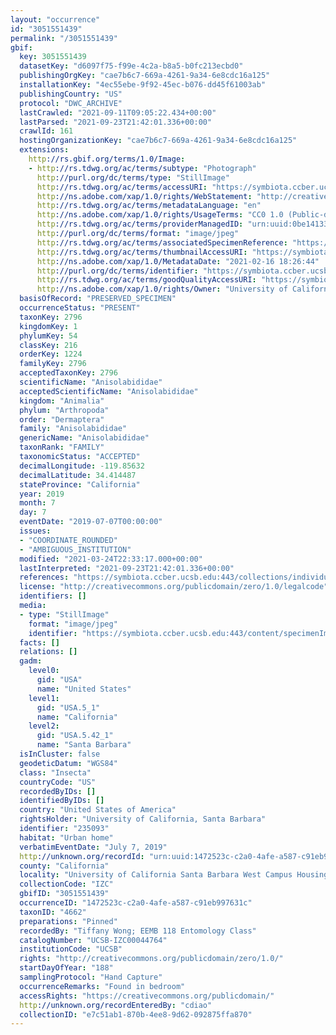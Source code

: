 ```yaml
---
layout: "occurrence"
id: "3051551439"
permalink: "/3051551439"
gbif:
  key: 3051551439
  datasetKey: "d6097f75-f99e-4c2a-b8a5-b0fc213ecbd0"
  publishingOrgKey: "cae7b6c7-669a-4261-9a34-6e8cdc16a125"
  installationKey: "4ec55ebe-9f92-45ec-b076-dd45f61003ab"
  publishingCountry: "US"
  protocol: "DWC_ARCHIVE"
  lastCrawled: "2021-09-11T09:05:22.434+00:00"
  lastParsed: "2021-09-23T21:42:01.336+00:00"
  crawlId: 161
  hostingOrganizationKey: "cae7b6c7-669a-4261-9a34-6e8cdc16a125"
  extensions:
    http://rs.gbif.org/terms/1.0/Image:
    - http://rs.tdwg.org/ac/terms/subtype: "Photograph"
      http://purl.org/dc/terms/type: "StillImage"
      http://rs.tdwg.org/ac/terms/accessURI: "https://symbiota.ccber.ucsb.edu:443/content/specimenImages/UCSB_IZC/UCSB-IZC00044/UCSB-IZC00044764_lg.jpg"
      http://ns.adobe.com/xap/1.0/rights/WebStatement: "http://creativecommons.org/publicdomain/zero/1.0/"
      http://rs.tdwg.org/ac/terms/metadataLanguage: "en"
      http://ns.adobe.com/xap/1.0/rights/UsageTerms: "CC0 1.0 (Public-domain)"
      http://rs.tdwg.org/ac/terms/providerManagedID: "urn:uuid:0be14133-408f-49f2-8e40-e0ede4e83679"
      http://purl.org/dc/terms/format: "image/jpeg"
      http://rs.tdwg.org/ac/terms/associatedSpecimenReference: "https://symbiota.ccber.ucsb.edu:443/collections/individual/index.php?occid=235093"
      http://rs.tdwg.org/ac/terms/thumbnailAccessURI: "https://symbiota.ccber.ucsb.edu:443/content/specimenImages/UCSB_IZC/UCSB-IZC00044/UCSB-IZC00044764_tn.jpg"
      http://ns.adobe.com/xap/1.0/MetadataDate: "2021-02-16 18:26:44"
      http://purl.org/dc/terms/identifier: "https://symbiota.ccber.ucsb.edu:443/content/specimenImages/UCSB_IZC/UCSB-IZC00044/UCSB-IZC00044764_lg.jpg"
      http://rs.tdwg.org/ac/terms/goodQualityAccessURI: "https://symbiota.ccber.ucsb.edu:443/content/specimenImages/UCSB_IZC/UCSB-IZC00044/UCSB-IZC00044764.jpg"
      http://ns.adobe.com/xap/1.0/rights/Owner: "University of California, Santa Barbara"
  basisOfRecord: "PRESERVED_SPECIMEN"
  occurrenceStatus: "PRESENT"
  taxonKey: 2796
  kingdomKey: 1
  phylumKey: 54
  classKey: 216
  orderKey: 1224
  familyKey: 2796
  acceptedTaxonKey: 2796
  scientificName: "Anisolabididae"
  acceptedScientificName: "Anisolabididae"
  kingdom: "Animalia"
  phylum: "Arthropoda"
  order: "Dermaptera"
  family: "Anisolabididae"
  genericName: "Anisolabididae"
  taxonRank: "FAMILY"
  taxonomicStatus: "ACCEPTED"
  decimalLongitude: -119.85632
  decimalLatitude: 34.414487
  stateProvince: "California"
  year: 2019
  month: 7
  day: 7
  eventDate: "2019-07-07T00:00:00"
  issues:
  - "COORDINATE_ROUNDED"
  - "AMBIGUOUS_INSTITUTION"
  modified: "2021-03-24T22:33:17.000+00:00"
  lastInterpreted: "2021-09-23T21:42:01.336+00:00"
  references: "https://symbiota.ccber.ucsb.edu:443/collections/individual/index.php?occid=235093"
  license: "http://creativecommons.org/publicdomain/zero/1.0/legalcode"
  identifiers: []
  media:
  - type: "StillImage"
    format: "image/jpeg"
    identifier: "https://symbiota.ccber.ucsb.edu:443/content/specimenImages/UCSB_IZC/UCSB-IZC00044/UCSB-IZC00044764_lg.jpg"
  facts: []
  relations: []
  gadm:
    level0:
      gid: "USA"
      name: "United States"
    level1:
      gid: "USA.5_1"
      name: "California"
    level2:
      gid: "USA.5.42_1"
      name: "Santa Barbara"
  isInCluster: false
  geodeticDatum: "WGS84"
  class: "Insecta"
  countryCode: "US"
  recordedByIDs: []
  identifiedByIDs: []
  country: "United States of America"
  rightsHolder: "University of California, Santa Barbara"
  identifier: "235093"
  habitat: "Urban home"
  verbatimEventDate: "July 7, 2019"
  http://unknown.org/recordId: "urn:uuid:1472523c-c2a0-4afe-a587-c91eb997631c"
  county: "California"
  locality: "University of California Santa Barbara West Campus Housing"
  collectionCode: "IZC"
  gbifID: "3051551439"
  occurrenceID: "1472523c-c2a0-4afe-a587-c91eb997631c"
  taxonID: "4662"
  preparations: "Pinned"
  recordedBy: "Tiffany Wong; EEMB 118 Entomology Class"
  catalogNumber: "UCSB-IZC00044764"
  institutionCode: "UCSB"
  rights: "http://creativecommons.org/publicdomain/zero/1.0/"
  startDayOfYear: "188"
  samplingProtocol: "Hand Capture"
  occurrenceRemarks: "Found in bedroom"
  accessRights: "https://creativecommons.org/publicdomain/"
  http://unknown.org/recordEnteredBy: "cdiao"
  collectionID: "e7c51ab1-870b-4ee8-9d62-092875ffa870"
---
```

